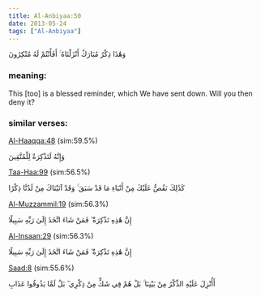 ```yaml
---
title: Al-Anbiyaa:50
date: 2013-05-24
tags: ["Al-Anbiyaa"]
---
```

وَهَٰذَا ذِكْرٌ مُبَارَكٌ أَنْزَلْنَاهُ ۚ أَفَأَنْتُمْ لَهُ مُنْكِرُونَ
### meaning: 
This [too] is a blessed reminder, which We have sent down. Will you then deny it?
### similar verses: 

[Al-Haaqqa:48](/69/48) (sim:59.5%)

وَإِنَّهُ لَتَذْكِرَةٌ لِلْمُتَّقِينَ

[Taa-Haa:99](/20/99) (sim:56.5%)

كَذَٰلِكَ نَقُصُّ عَلَيْكَ مِنْ أَنْبَاءِ مَا قَدْ سَبَقَ ۚ وَقَدْ آتَيْنَاكَ مِنْ لَدُنَّا ذِكْرًا

[Al-Muzzammil:19](/73/19) (sim:56.3%)

إِنَّ هَٰذِهِ تَذْكِرَةٌ ۖ فَمَنْ شَاءَ اتَّخَذَ إِلَىٰ رَبِّهِ سَبِيلًا

[Al-Insaan:29](/76/29) (sim:56.3%)

إِنَّ هَٰذِهِ تَذْكِرَةٌ ۖ فَمَنْ شَاءَ اتَّخَذَ إِلَىٰ رَبِّهِ سَبِيلًا

[Saad:8](/38/8) (sim:55.6%)

أَأُنْزِلَ عَلَيْهِ الذِّكْرُ مِنْ بَيْنِنَا ۚ بَلْ هُمْ فِي شَكٍّ مِنْ ذِكْرِي ۖ بَلْ لَمَّا يَذُوقُوا عَذَابِ
